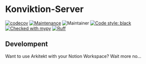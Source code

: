 # Konviktion-Server


[![codecov](https://codecov.io/gh/arkitektio/omero-ark-server/branch/main/graph/badge.svg?token=UGXEA2THBV)](https://codecov.io/gh/arkitektio/omero-ark-server)
[![Maintenance](https://img.shields.io/badge/Maintained%3F-yes-green.svg)](https://github.com/arkitektio/omero-ark-server/)
![Maintainer](https://img.shields.io/badge/maintainer-jhnnsrs-blue)
[![Code style: black](https://img.shields.io/badge/code%20style-black-000000.svg)](https://github.com/psf/black)
[![Checked with mypy](http://www.mypy-lang.org/static/mypy_badge.svg)](http://mypy-lang.org/)
[![Ruff](https://img.shields.io/endpoint?url=https://raw.githubusercontent.com/astral-sh/ruff/main/assets/badge/v2.json)](https://github.com/jhnnsrs/arkitektio/omero-ark-server)

## Develompent

Want to use Arkitekt with your Notion Workspace? Wait more no...


